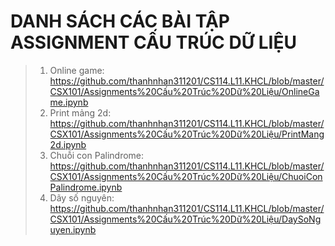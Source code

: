 # DANH SÁCH CÁC BÀI TẬP ASSIGNMENT CẤU TRÚC DỮ LIỆU 
>1. Online game: <https://github.com/thanhnhan311201/CS114.L11.KHCL/blob/master/CSX101/Assignments%20Cấu%20Trúc%20Dữ%20Liệu/OnlineGame.ipynb>
>3. Print mảng 2d: <https://github.com/thanhnhan311201/CS114.L11.KHCL/blob/master/CSX101/Assignments%20Cấu%20Trúc%20Dữ%20Liệu/PrintMang2d.ipynb>
>4. Chuỗi con Palindrome: <https://github.com/thanhnhan311201/CS114.L11.KHCL/blob/master/CSX101/Assignments%20Cấu%20Trúc%20Dữ%20Liệu/ChuoiConPalindrome.ipynb>
>5. Dãy số nguyên: <https://github.com/thanhnhan311201/CS114.L11.KHCL/blob/master/CSX101/Assignments%20Cấu%20Trúc%20Dữ%20Liệu/DaySoNguyen.ipynb>
